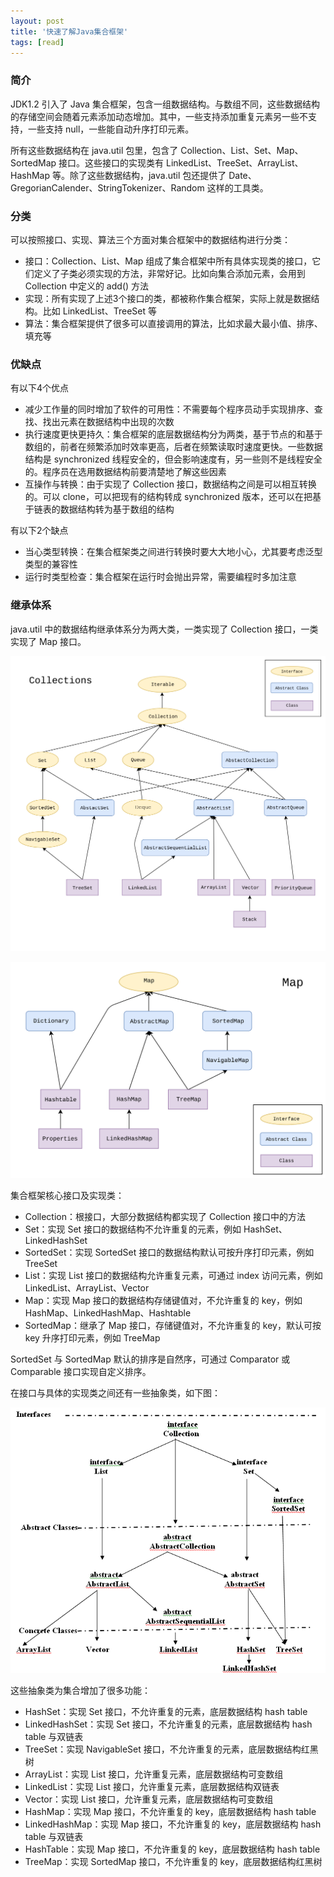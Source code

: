 ```yaml
---
layout: post
title: '快速了解Java集合框架'
tags: [read]
---
```


### 简介

JDK1.2 引入了 Java 集合框架，包含一组数据结构。与数组不同，这些数据结构的存储空间会随着元素添加动态增加。其中，一些支持添加重复元素另一些不支持，一些支持 null，一些能自动升序打印元素。

所有这些数据结构在 java.util 包里，包含了 Collection、List、Set、Map、SortedMap 接口。这些接口的实现类有 LinkedList、TreeSet、ArrayList、HashMap 等。除了这些数据结构，java.util 包还提供了 Date、GregorianCalender、StringTokenizer、Random 这样的工具类。

### 分类

可以按照接口、实现、算法三个方面对集合框架中的数据结构进行分类：

- 接口：Collection、List、Map 组成了集合框架中所有具体实现类的接口，它们定义了子类必须实现的方法，非常好记。比如向集合添加元素，会用到 Collection 中定义的 add() 方法
- 实现：所有实现了上述3个接口的类，都被称作集合框架，实际上就是数据结构。比如 LinkedList、TreeSet 等
- 算法：集合框架提供了很多可以直接调用的算法，比如求最大最小值、排序、填充等

### 优缺点

有以下4个优点

- 减少工作量的同时增加了软件的可用性：不需要每个程序员动手实现排序、查找、找出元素在数据结构中出现的次数
- 执行速度更快更持久：集合框架的底层数据结构分为两类，基于节点的和基于数组的，前者在频繁添加时效率更高，后者在频繁读取时速度更快。一些数据结构是 synchronized 线程安全的，但会影响速度有，另一些则不是线程安全的。程序员在选用数据结构前要清楚地了解这些因素
- 互操作与转换：由于实现了 Collection 接口，数据结构之间是可以相互转换的。可以 clone，可以把现有的结构转成 synchronized 版本，还可以在把基于链表的数据结构转为基于数组的结构

有以下2个缺点

- 当心类型转换：在集合框架类之间进行转换时要大大地小心，尤其要考虑泛型类型的兼容性
- 运行时类型检查：集合框架在运行时会抛出异常，需要编程时多加注意

### 继承体系

java.util 中的数据结构继承体系分为两大类，一类实现了 Collection 接口，一类实现了 Map 接口。

![Collection](../images/collection.png)

![](../images/collection1png.png)

集合框架核心接口及实现类：

- Collection：根接口，大部分数据结构都实现了 Collection 接口中的方法
- Set：实现 Set 接口的数据结构不允许重复的元素，例如 HashSet、LinkedHashSet
- SortedSet：实现 SortedSet 接口的数据结构默认可按升序打印元素，例如 TreeSet
- List：实现 List 接口的数据结构允许重复元素，可通过 index 访问元素，例如 LinkedList、ArrayList、Vector
- Map：实现 Map 接口的数据结构存储键值对，不允许重复的 key，例如 HashMap、LinkedHashMap、Hashtable
- SortedMap：继承了 Map 接口，存储键值对，不允许重复的 key，默认可按 key 升序打印元素，例如 TreeMap

SortedSet 与 SortedMap 默认的排序是自然序，可通过 Comparator 或 Comparable 接口实现自定义排序。

在接口与具体的实现类之间还有一些抽象类，如下图：

![](../images/collection3.png)

这些抽象类为集合增加了很多功能：

- HashSet：实现 Set 接口，不允许重复的元素，底层数据结构 hash table
- LinkedHashSet：实现 Set 接口，不允许重复的元素，底层数据结构 hash table 与双链表
- TreeSet：实现 NavigableSet 接口，不允许重复的元素，底层数据结构红黑树
- ArrayList：实现 List 接口，允许重复元素，底层数据结构可变数组
- LinkedList：实现 List 接口，允许重复元素，底层数据结构双链表
- Vector：实现 List 接口，允许重复元素，底层数据结构可变数组
- HashMap：实现 Map 接口，不允许重复的 key，底层数据结构 hash table
- LinkedHashMap：实现 Map 接口，不允许重复的 key，底层数据结构 hash table 与双链表
- HashTable：实现 Map 接口，不允许重复的 key，底层数据结构 hash table
- TreeMap：实现 SortedMap 接口，不允许重复的 key，底层数据结构红黑树